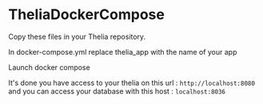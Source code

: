 # TheliaDockerCompose
Copy these files in your Thelia repository.

In docker-compose.yml replace thelia_app with the name of your app

Launch docker compose

It's done you have access to your thelia on this url : `http://localhost:8080`
and you can access your database with this host : `localhost:8036`
